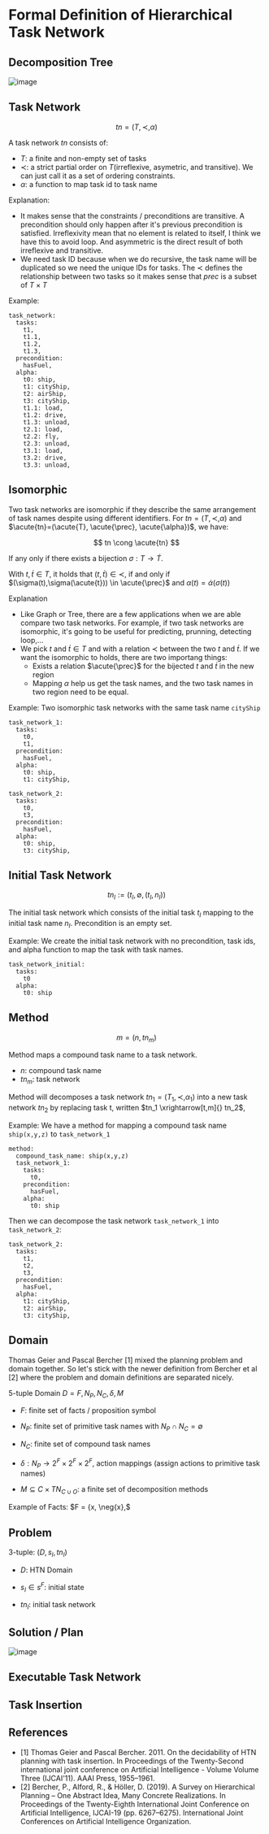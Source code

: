 # Formal Definition of Hierarchical Task Network

## Decomposition Tree

![image](https://github.com/hughiephan/DPL/assets/16631121/639dc0bc-e1e5-4fde-ba81-7d9d207dcba2)

## Task Network

$$
tn=(T, \prec, \alpha)
$$

A task network $tn$ consists of:
- $T$: a finite and non-empty set of tasks
- $\prec$: a strict partial order on $T$(irreflexive, asymetric, and transitive). We can just call it as a set of ordering constraints.
- $\alpha$: a function to map task id to task name 

Explanation:
- It makes sense that the constraints / preconditions are transitive. A precondition should only happen after it's previous precondition is satisfied. Irreflexivity mean that no element is related to itself, I think we have this to avoid loop. And asymmetric is the direct result of both irreflexive and transitive.
- We need task ID because when we do recursive, the task name will be duplicated so we need the unique IDs for tasks. The $\prec$ defines the relationship between two tasks so it makes sense that $prec$ is a subset of $T \times T$

Example: 
```
task_network: 
  tasks: 
    t1, 
    t1.1,
    t1.2,
    t1.3,
  precondition:
    hasFuel,
  alpha:
    t0: ship,
    t1: cityShip,
    t2: airShip,
    t3: cityShip,
    t1.1: load,
    t1.2: drive,
    t1.3: unload,
    t2.1: load,
    t2.2: fly,
    t2.3: unload,
    t3.1: load,
    t3.2: drive,
    t3.3: unload,
```

## Isomorphic

Two task networks are isomorphic if they describe the same arrangement of task names despite using different identifiers. For $tn=(T, \prec, \alpha)$ and $\acute{tn}=(\acute{T}, \acute{\prec}, \acute{\alpha})$, we have:

$$
tn \cong \acute{tn}
$$

If any only if there exists a bijection $\sigma:T \rightarrow \acute{T}$.

With $t,\acute{t} \in T$, it holds that $(t,\acute{t}) \in \prec$, if and only if $(\sigma(t),\sigma(\acute{t})) \in \acute{\prec}$ and $\alpha(t) = \acute{\alpha}(\sigma(t))$

Explanation
- Like Graph or Tree, there are a few applications when we are able compare two task networks. For example, if two task networks are isomorphic, it's going to be useful for predicting, prunning, detecting loop,...
- We pick $t$ and $\acute{t} \in T$ and with a relation $\prec$ between the two $t$ and $\acute{t}$. If we want the isomorphic to holds, there are two importang things:
  - Exists a relation $\acute{\prec}$ for the bijected $t$ and $\acute{t}$ in the new region
  - Mapping $\alpha$ help us get the task names, and the two task names in two region need to be equal.

Example: Two isomorphic task networks with the same task name `cityShip`
```
task_network_1: 
  tasks: 
    t0, 
    t1,
  precondition: 
    hasFuel,
  alpha:
    t0: ship,
    t1: cityShip,

task_network_2: 
  tasks: 
    t0,
    t3,
  precondition: 
    hasFuel,
  alpha:
    t0: ship,
    t3: cityShip,
```

## Initial Task Network
$$
tn_I := ({t_I}, \emptyset, {(t_I , n_I )})
$$

The initial task network which consists of the initial task $t_I$ mapping to the initial task name $n_I$. Precondition is an empty set.

Example: We create the initial task network with no precondition, task ids, and alpha function to map the task with task names.

```
task_network_initial: 
  tasks: 
    t0
  alpha:
    t0: ship
```

## Method

$$
m = (n, tn_m)
$$ 

Method maps a compound task name to a task network. 
- $n$: compound task name 
- $tn_m$: task network

Method will decomposes a task network $tn_1 = (T_1, \prec, \alpha_1)$ into a new task network $tn_2$  by replacing task t, written $tn_1 \xrightarrow[t,m]{} tn_2$, 

Example: 
We have a method for mapping a compound task name `ship(x,y,z)` to `task_network_1`
```
method:
  compound_task_name: ship(x,y,z)
  task_network_1: 
    tasks: 
      t0, 
    precondition: 
      hasFuel,
    alpha:
      t0: ship
```

Then we can decompose the task network `task_network_1` into `task_network_2`:

```
task_network_2: 
  tasks: 
    t1,
    t2,
    t3,
  precondition: 
    hasFuel,
  alpha:
    t1: cityShip,
    t2: airShip,
    t3: cityShip,
```


## Domain
Thomas Geier and Pascal Bercher [1] mixed the planning problem and domain together. So let's stick with the newer definition from Bercher et al [2] where the problem and domain definitions are separated nicely.

5-tuple Domain $D = F, N_P, N_C, \delta, M$ 

- $F$: finite set of facts / proposition symbol

- $N_P$: finite set of primitive task names with $N_P \cap N_C = \emptyset$

- $N_C$: finite set of compound task names

- $\delta : N_P \rightarrow 2^F \times 2^F \times 2^F$, action mappings (assign actions to primitive task names)

- $M \subseteq C \times TN_{C\cup{O}}$: a finite set of decomposition methods

 
Example of Facts:
$F = {x, \neg{x},$

## Problem
3-tuple:  $(D, s_I, tn_I)$

- $D$: HTN Domain

- $s_I \in s^F$: initial state

- $tn_I$: initial task network

## Solution / Plan

![image](https://github.com/hughiephan/DPL/assets/16631121/23f66b59-a236-42b7-a8d2-6a6451e97546)

## Executable Task Network

## Task Insertion

## References
- [1] Thomas Geier and Pascal Bercher. 2011. On the decidability of HTN planning with task insertion. In Proceedings of the Twenty-Second international joint conference on Artificial Intelligence - Volume Volume Three (IJCAI'11). AAAI Press, 1955–1961.
- [2] Bercher, P., Alford, R., & Höller, D. (2019). A Survey on Hierarchical Planning – One Abstract Idea, Many Concrete Realizations. In Proceedings of the Twenty-Eighth International Joint Conference on Artificial Intelligence, ĲCAI-19 (pp. 6267–6275). International Joint Conferences on Artificial Intelligence Organization.


